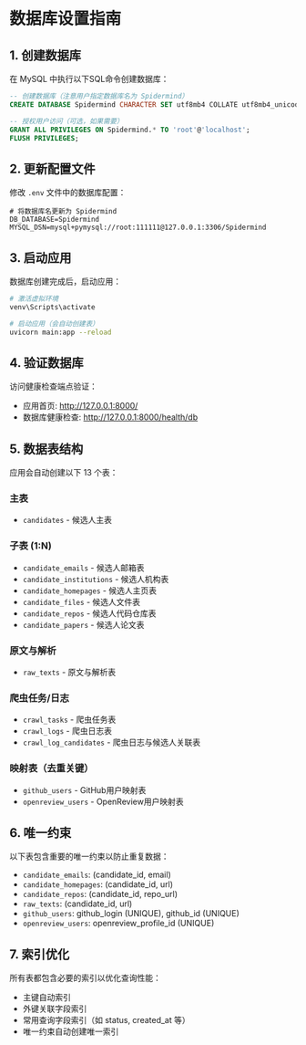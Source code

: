 # 数据库设置指南

## 1. 创建数据库

在 MySQL 中执行以下SQL命令创建数据库：

```sql
-- 创建数据库（注意用户指定数据库名为 Spidermind）
CREATE DATABASE Spidermind CHARACTER SET utf8mb4 COLLATE utf8mb4_unicode_ci;

-- 授权用户访问（可选，如果需要）
GRANT ALL PRIVILEGES ON Spidermind.* TO 'root'@'localhost';
FLUSH PRIVILEGES;
```

## 2. 更新配置文件

修改 `.env` 文件中的数据库配置：

```env
# 将数据库名更新为 Spidermind
DB_DATABASE=Spidermind
MYSQL_DSN=mysql+pymysql://root:111111@127.0.0.1:3306/Spidermind
```

## 3. 启动应用

数据库创建完成后，启动应用：

```bash
# 激活虚拟环境
venv\Scripts\activate

# 启动应用（会自动创建表）
uvicorn main:app --reload
```

## 4. 验证数据库

访问健康检查端点验证：

- 应用首页: http://127.0.0.1:8000/
- 数据库健康检查: http://127.0.0.1:8000/health/db

## 5. 数据表结构

应用会自动创建以下 13 个表：

### 主表
- `candidates` - 候选人主表

### 子表 (1:N)
- `candidate_emails` - 候选人邮箱表
- `candidate_institutions` - 候选人机构表  
- `candidate_homepages` - 候选人主页表
- `candidate_files` - 候选人文件表
- `candidate_repos` - 候选人代码仓库表
- `candidate_papers` - 候选人论文表

### 原文与解析
- `raw_texts` - 原文与解析表

### 爬虫任务/日志
- `crawl_tasks` - 爬虫任务表
- `crawl_logs` - 爬虫日志表
- `crawl_log_candidates` - 爬虫日志与候选人关联表

### 映射表（去重关键）
- `github_users` - GitHub用户映射表
- `openreview_users` - OpenReview用户映射表

## 6. 唯一约束

以下表包含重要的唯一约束以防止重复数据：

- `candidate_emails`: (candidate_id, email)
- `candidate_homepages`: (candidate_id, url)  
- `candidate_repos`: (candidate_id, repo_url)
- `raw_texts`: (candidate_id, url)
- `github_users`: github_login (UNIQUE), github_id (UNIQUE)
- `openreview_users`: openreview_profile_id (UNIQUE)

## 7. 索引优化

所有表都包含必要的索引以优化查询性能：

- 主键自动索引
- 外键关联字段索引
- 常用查询字段索引（如 status, created_at 等）
- 唯一约束自动创建唯一索引